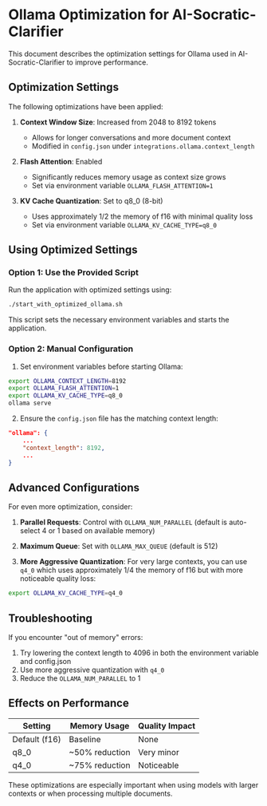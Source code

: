 # Ollama Optimization for AI-Socratic-Clarifier

This document describes the optimization settings for Ollama used in AI-Socratic-Clarifier to improve performance.

## Optimization Settings

The following optimizations have been applied:

1. **Context Window Size**: Increased from 2048 to 8192 tokens
   - Allows for longer conversations and more document context
   - Modified in `config.json` under `integrations.ollama.context_length`

2. **Flash Attention**: Enabled
   - Significantly reduces memory usage as context size grows
   - Set via environment variable `OLLAMA_FLASH_ATTENTION=1`

3. **KV Cache Quantization**: Set to q8_0 (8-bit)
   - Uses approximately 1/2 the memory of f16 with minimal quality loss
   - Set via environment variable `OLLAMA_KV_CACHE_TYPE=q8_0`

## Using Optimized Settings

### Option 1: Use the Provided Script

Run the application with optimized settings using:

```bash
./start_with_optimized_ollama.sh
```

This script sets the necessary environment variables and starts the application.

### Option 2: Manual Configuration

1. Set environment variables before starting Ollama:

```bash
export OLLAMA_CONTEXT_LENGTH=8192
export OLLAMA_FLASH_ATTENTION=1
export OLLAMA_KV_CACHE_TYPE=q8_0
ollama serve
```

2. Ensure the `config.json` file has the matching context length:

```json
"ollama": {
    ...
    "context_length": 8192,
    ...
}
```

## Advanced Configurations

For even more optimization, consider:

1. **Parallel Requests**: Control with `OLLAMA_NUM_PARALLEL` (default is auto-select 4 or 1 based on available memory)

2. **Maximum Queue**: Set with `OLLAMA_MAX_QUEUE` (default is 512)

3. **More Aggressive Quantization**: For very large contexts, you can use `q4_0` which uses approximately 1/4 the memory of f16 but with more noticeable quality loss:

```bash
export OLLAMA_KV_CACHE_TYPE=q4_0
```

## Troubleshooting

If you encounter "out of memory" errors:

1. Try lowering the context length to 4096 in both the environment variable and config.json
2. Use more aggressive quantization with `q4_0`
3. Reduce the `OLLAMA_NUM_PARALLEL` to 1

## Effects on Performance

| Setting | Memory Usage | Quality Impact |
|---------|--------------|----------------|
| Default (f16) | Baseline | None |
| q8_0 | ~50% reduction | Very minor |
| q4_0 | ~75% reduction | Noticeable |

These optimizations are especially important when using models with larger contexts or when processing multiple documents.

